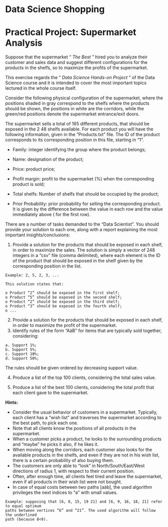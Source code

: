 
# Data Science Shopping

# Practical Project: Supermarket Analysis

Suppose that the supermarket “ _The Best_ ” hired you to analyze their customer and sales data
and suggest different configurations for the products in the shelfs, so to maximize the profits
of the supermarket.

This exercise regards the “ _Data Science Hands-on Project_ ” of the Data Science course and
it is intended to cover the most important topics lectured in the whole course itself.

Consider the following physical configuration of the supermarket, where the positions
shaded in gray correspond to the shelfs where the products should be shown, the positions
in white are the corridors, while the green/red positions denote the supermarket entrance/exit
doors.

The supermarket sells a total of 165 different products, that should be exposed in the 2 48
shelfs available. For each product you will have the following information, given in the
“Products.txt” file. The ID of the product corresponds to its corresponding position in this
file, starting in “1”.

- Family: integer identifying the group where the product belongs;
- Name: designation of the product;


- Price: product price;
- Profit margin: profit to the supermarket (%) when the corresponding product is sold;
- Total shelfs: Number of shelfs that should be occupied by the product;
- Prior Probability: prior probability for selling the corresponding product. It is given
    by the difference between the value in each row and the value immediately above (
    for the first row).

There are a number of tasks demanded to the “Data Scientist”. You should provide your
solution to each one, along with a report explaining the most important insights/conclusions:

1. Provide a solution for the products that should be exposed in each shelf, in order to
    maximize the sales. The solution is simply a vector of 248 integers in a “csv” file
    (comma delimited), where each element is the ID of the product that should be
    exposed in the shelf given by the corresponding position in the list.

```
Example: 2, 5, 2, 3, ...
```
```
This solution states that:
```
```
o Product “2” should be exposed in the first shelf;
o Product “5” should be exposed in the second shelf;
o Product “2” should be exposed in the third shelf;
o Product “3” should be exposed in the fourth shelf;
o ...
```
2. Provide a solution for the products that should be exposed in each shelf, in order to
    maximize the profit of the supermarket.
3. Identify rules of the form “AàB” for items that are typically sold together,
    considering:

```
a. Support 1%;
b. Support 5%;
c. Support 10%;
d. Support 50%;
```
The rules should be given ordered by decreasing support value.

4. Produce a list of the top 100 clients, considering the total sales value.


5. Produce a list of the best 100 clients, considering the total profit that each client gave
    to the supermarket.

**Hints:**

- Consider the usual behavior of customers in a supermarket. Typically, each client
    has a “wish list” and traverses the supermarket according to the best path, to pick
    each one.
- Note that all clients know the positions of all products in the supermarket.
- When a customer picks a product, he looks to the surrounding products and “maybe”
    he picks it also, if he likes it.
- When moving along the corridors, each customer also looks for the available
    products in the shelfs, and even if they are not in his wish list, there is a certain
    probability of also buying them.
- The customers are only able to “look” in North/South/East/West directions of radius
    1, with respect to their current position.
- Often, after enough time, all clients feel tired and leave the supermarket, even if all
    products in their wish list were not bought.
- In case of equal costs between two paths [aàb], the used algorithm privileges the
    next indices to “a” with small values.

```
Example: supposing that [6, 8, 15, 19 21] and [6, 9, 16, 18, 21] refer to equal optimum
paths between vertices “6” and “21”. The used algorithm will follow the underlined
path (because 8<9).
```

